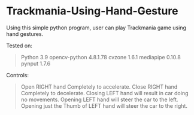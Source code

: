 # Trackmania-Using-Hand-Gesture
Using this simple python program, user can play Trackmania game using hand gestures.

Tested on:
  > Python 3.9
  > opencv-python 4.8.1.78
  > cvzone 1.6.1
  > mediapipe 0.10.8
  > pynput 1.7.6

Controls:
  > Open RIGHT hand Completely to accelerate.
  > Close RIGHT hand Completely to decelerate.
  > Closing LEFT hand will result in car doing no movements.
  > Opening LEFT hand will steer the car to the left.
  > Opening just the Thumb of LEFT hand will steer the car to the right. 

